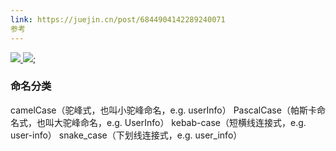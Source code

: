 ```yaml
---
link: https://juejin.cn/post/6844904142289240071
参考
---
```

[![](//lf3-cdn-tos.bytescm.com/obj/static/xitu_juejin_web/e08da34488b114bd4c665ba2fa520a31.svg) ![](//lf3-cdn-tos.bytescm.com/obj/static/xitu_juejin_web/6c61ae65d1c41ae8221a670fa32d05aa.svg);](/)

### 命名分类

camelCase（驼峰式，也叫小驼峰命名，e.g. userInfo）
PascalCase（帕斯卡命名式，也叫大驼峰命名，e.g. UserInfo）
kebab-case（短横线连接式，e.g. user-info）
snake_case（下划线连接式，e.g. user_info）
